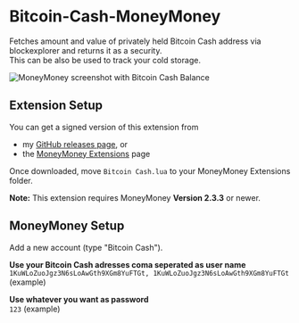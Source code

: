 # Bitcoin-Cash-MoneyMoney
Fetches amount and value of privately held Bitcoin Cash address via blockexplorer and returns it as a security.  
This can be also be used to track your cold storage.

![MoneyMoney screenshot with Bitcoin Cash Balance](screens/bitcoin-balance.png)

## Extension Setup

You can get a signed version of this extension from

* my [GitHub releases page](https://github.com/Jacubeit/Bitcoin-Cash-MoneyMoney/releases/tag/v0.1), or
* the [MoneyMoney Extensions](https://moneymoney-app.com/extensions/) page

Once downloaded, move `Bitcoin Cash.lua` to your MoneyMoney Extensions folder.

**Note:** This extension requires MoneyMoney **Version 2.3.3** or newer.

## MoneyMoney Setup

Add a new account (type "Bitcoin Cash"). 

**Use your Bitcoin Cash adresses coma seperated as user name**  
`1KuWLoZuoJgz3N6sLoAwGth9XGm8YuFTGt, 1KuWLoZuoJgz3N6sLoAwGth9XGm8YuFTGt` (example)

**Use whatever you want as password**  
`123` (example)

